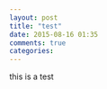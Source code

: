 ```yaml
---
layout: post
title: "test"
date: 2015-08-16 01:35
comments: true
categories: 
---
```

this is a test

